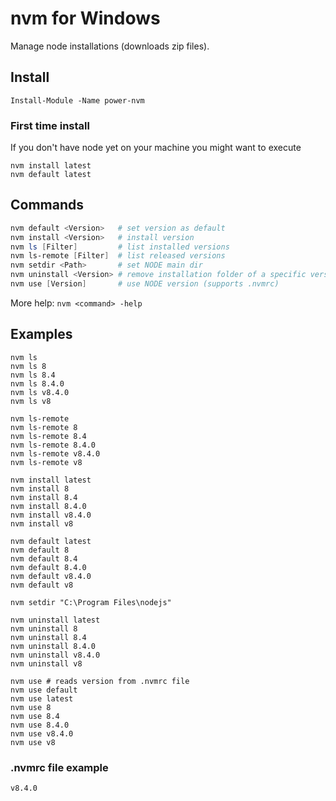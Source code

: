 # nvm for Windows

Manage node installations (downloads zip files).

## Install

```
Install-Module -Name power-nvm
```

### First time install

If you don't have node yet on your machine you might want to execute

```
nvm install latest
nvm default latest
```

## Commands

```powershell
nvm default <Version>   # set version as default
nvm install <Version>   # install version
nvm ls [Filter]         # list installed versions
nvm ls-remote [Filter]  # list released versions
nvm setdir <Path>       # set NODE main dir
nvm uninstall <Version> # remove installation folder of a specific version
nvm use [Version]       # use NODE version (supports .nvmrc)
```

More help: `nvm <command> -help`

## Examples

```
nvm ls
nvm ls 8
nvm ls 8.4
nvm ls 8.4.0
nvm ls v8.4.0
nvm ls v8

nvm ls-remote
nvm ls-remote 8
nvm ls-remote 8.4
nvm ls-remote 8.4.0
nvm ls-remote v8.4.0
nvm ls-remote v8

nvm install latest
nvm install 8
nvm install 8.4
nvm install 8.4.0
nvm install v8.4.0
nvm install v8

nvm default latest
nvm default 8
nvm default 8.4
nvm default 8.4.0
nvm default v8.4.0
nvm default v8

nvm setdir "C:\Program Files\nodejs"

nvm uninstall latest
nvm uninstall 8
nvm uninstall 8.4
nvm uninstall 8.4.0
nvm uninstall v8.4.0
nvm uninstall v8

nvm use # reads version from .nvmrc file
nvm use default
nvm use latest
nvm use 8
nvm use 8.4
nvm use 8.4.0
nvm use v8.4.0
nvm use v8
```

### .nvmrc file example

```
v8.4.0
```